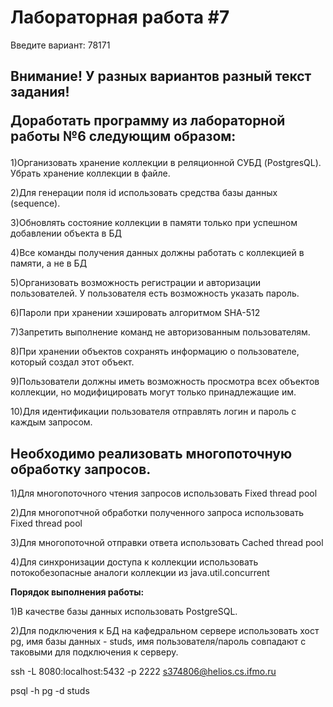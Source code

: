 <H1>Лабораторная работа #7</H1>
Введите вариант: 78171

<H2>Внимание! У разных вариантов разный текст задания!

Доработать программу из лабораторной работы №6 следующим образом:</H2>

1)Организовать хранение коллекции в реляционной СУБД (PostgresQL). Убрать хранение коллекции в файле.

2)Для генерации поля id использовать средства базы данных (sequence).

3)Обновлять состояние коллекции в памяти только при успешном добавлении объекта в БД

4)Все команды получения данных должны работать с коллекцией в памяти, а не в БД

5)Организовать возможность регистрации и авторизации пользователей. У пользователя есть возможность указать пароль.

6)Пароли при хранении хэшировать алгоритмом SHA-512

7)Запретить выполнение команд не авторизованным пользователям.

8)При хранении объектов сохранять информацию о пользователе, который создал этот объект.

9)Пользователи должны иметь возможность просмотра всех объектов коллекции, но модифицировать могут только принадлежащие им.

10)Для идентификации пользователя отправлять логин и пароль с каждым запросом.


<H2>Необходимо реализовать многопоточную обработку запросов.</H2>

1)Для многопоточного чтения запросов использовать Fixed thread pool

2)Для многопотчной обработки полученного запроса использовать Fixed thread pool

3)Для многопоточной отправки ответа использовать Cached thread pool

4)Для синхронизации доступа к коллекции использовать потокобезопасные аналоги коллекции из java.util.concurrent

**Порядок выполнения работы:**

1)В качестве базы данных использовать PostgreSQL.

2)Для подключения к БД на кафедральном сервере использовать хост pg, имя базы данных - studs, имя пользователя/пароль совпадают с таковыми для подключения к серверу.

ssh -L 8080:localhost:5432 -p 2222 s374806@helios.cs.ifmo.ru

psql -h pg -d studs
